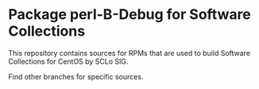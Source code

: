 # Package perl-B-Debug for Software Collections

This repository contains sources for RPMs that are used
to build Software Collections for CentOS by SCLo SIG.

Find other branches for specific sources.
